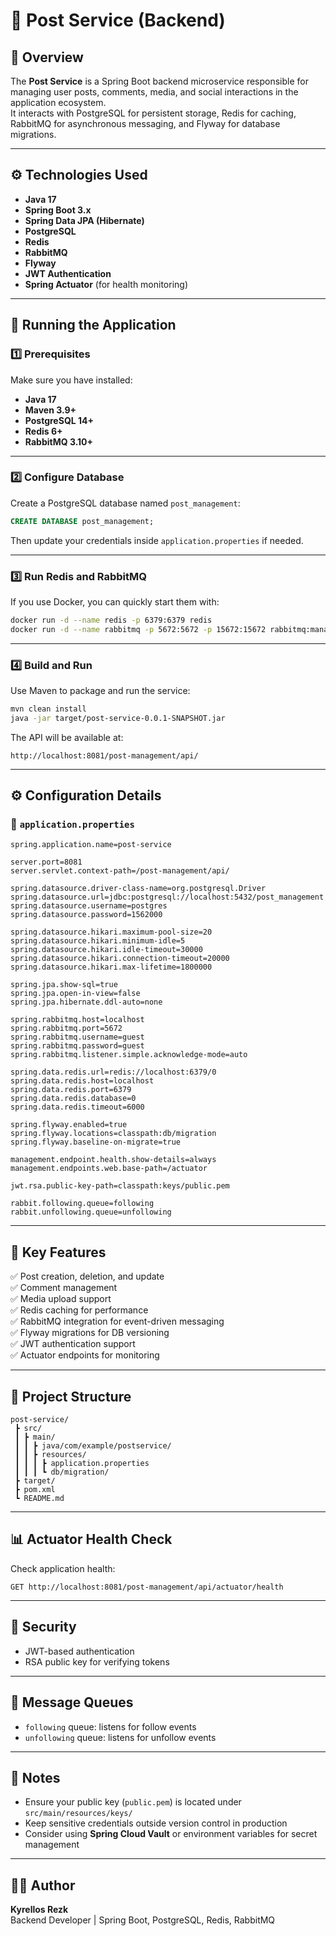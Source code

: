 # 📝 Post Service (Backend)

## 📘 Overview
The **Post Service** is a Spring Boot backend microservice responsible for managing user posts, comments, media, and social interactions in the application ecosystem.  
It interacts with PostgreSQL for persistent storage, Redis for caching, RabbitMQ for asynchronous messaging, and Flyway for database migrations.

---

## ⚙️ Technologies Used
- **Java 17**
- **Spring Boot 3.x**
- **Spring Data JPA (Hibernate)**
- **PostgreSQL**
- **Redis**
- **RabbitMQ**
- **Flyway**
- **JWT Authentication**
- **Spring Actuator** (for health monitoring)

---

## 🚀 Running the Application

### 1️⃣ Prerequisites
Make sure you have installed:
- **Java 17**
- **Maven 3.9+**
- **PostgreSQL 14+**
- **Redis 6+**
- **RabbitMQ 3.10+**

---

### 2️⃣ Configure Database
Create a PostgreSQL database named `post_management`:
```sql
CREATE DATABASE post_management;
```

Then update your credentials inside `application.properties` if needed.

---

### 3️⃣ Run Redis and RabbitMQ
If you use Docker, you can quickly start them with:
```bash
docker run -d --name redis -p 6379:6379 redis
docker run -d --name rabbitmq -p 5672:5672 -p 15672:15672 rabbitmq:management
```

---

### 4️⃣ Build and Run
Use Maven to package and run the service:

```bash
mvn clean install
java -jar target/post-service-0.0.1-SNAPSHOT.jar
```

The API will be available at:
```
http://localhost:8081/post-management/api/
```

---

## ⚙️ Configuration Details

### 🔧 `application.properties`
```properties
spring.application.name=post-service

server.port=8081
server.servlet.context-path=/post-management/api/

spring.datasource.driver-class-name=org.postgresql.Driver
spring.datasource.url=jdbc:postgresql://localhost:5432/post_management
spring.datasource.username=postgres
spring.datasource.password=1562000

spring.datasource.hikari.maximum-pool-size=20
spring.datasource.hikari.minimum-idle=5
spring.datasource.hikari.idle-timeout=30000
spring.datasource.hikari.connection-timeout=20000
spring.datasource.hikari.max-lifetime=1800000

spring.jpa.show-sql=true
spring.jpa.open-in-view=false
spring.jpa.hibernate.ddl-auto=none

spring.rabbitmq.host=localhost
spring.rabbitmq.port=5672
spring.rabbitmq.username=guest
spring.rabbitmq.password=guest
spring.rabbitmq.listener.simple.acknowledge-mode=auto

spring.data.redis.url=redis://localhost:6379/0
spring.data.redis.host=localhost
spring.data.redis.port=6379
spring.data.redis.database=0
spring.data.redis.timeout=6000

spring.flyway.enabled=true
spring.flyway.locations=classpath:db/migration
spring.flyway.baseline-on-migrate=true

management.endpoint.health.show-details=always
management.endpoints.web.base-path=/actuator

jwt.rsa.public-key-path=classpath:keys/public.pem

rabbit.following.queue=following
rabbit.unfollowing.queue=unfollowing
```

---

## 🧩 Key Features
✅ Post creation, deletion, and update  
✅ Comment management  
✅ Media upload support  
✅ Redis caching for performance  
✅ RabbitMQ integration for event-driven messaging  
✅ Flyway migrations for DB versioning  
✅ JWT authentication support  
✅ Actuator endpoints for monitoring  

---

## 📁 Project Structure
```
post-service/
 ┣ src/
 ┃ ┣ main/
 ┃ ┃ ┣ java/com/example/postservice/
 ┃ ┃ ┣ resources/
 ┃ ┃ ┃ ┣ application.properties
 ┃ ┃ ┃ ┗ db/migration/
 ┣ target/
 ┣ pom.xml
 ┗ README.md
```

---

## 📊 Actuator Health Check
Check application health:
```
GET http://localhost:8081/post-management/api/actuator/health
```

---

## 🔐 Security
- JWT-based authentication
- RSA public key for verifying tokens

---

## 📨 Message Queues
- `following` queue: listens for follow events
- `unfollowing` queue: listens for unfollow events

---

## 🧠 Notes
- Ensure your public key (`public.pem`) is located under `src/main/resources/keys/`
- Keep sensitive credentials outside version control in production
- Consider using **Spring Cloud Vault** or environment variables for secret management

---

## 👨‍💻 Author
**Kyrellos Rezk**  
Backend Developer | Spring Boot, PostgreSQL, Redis, RabbitMQ

